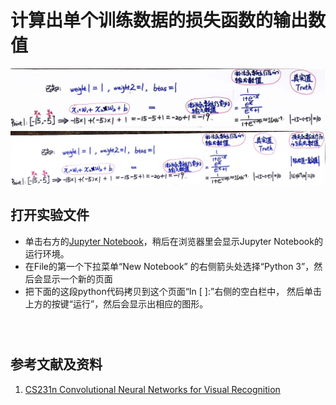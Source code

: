 # 计算出单个训练数据的损失函数的输出数值

![](/images/深度学习/用神经网络求出数轴上两点距离toRevise/计算出单个训练数据的损失函数的输出数值/1a1.jpg)
![](/images/深度学习/用神经网络求出数轴上两点距离toRevise/计算出单个训练数据的损失函数的输出数值/1a2.jpg)

## 打开实验文件

- 单击右方的[Jupyter Notebook](https://mybinder.org/v2/gh/ipython/ipython-in-depth/master?filepath=binder/Index.ipynb)，稍后在浏览器里会显示Jupyter Notebook的运行环境。
- 在File的第一个下拉菜单“New Notebook” 的右侧箭头处选择“Python 3”，然后会显示一个新的页面
- 把下面的这段python代码拷贝到这个页面“In [ ]:”右侧的空白栏中， 然后单击上方的按键“运行”，然后会显示出相应的图形。

```python

```

```python

```

```python

```

## 参考文献及资料

1. [CS231n Convolutional Neural Networks for Visual Recognition](https://cs231n.github.io/neural-networks-case-study/)
